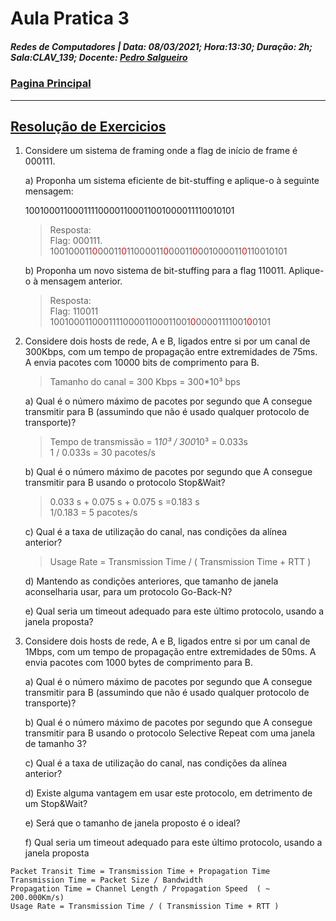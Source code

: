 # Aula Pratica 3   
##### *Redes de Computadores* | **Data:** 08/03/2021; **Hora**:13:30; **Duração**: 2h; **Sala**:CLAV_139; **Docente**: [Pedro Salgueiro](../#docentes)  
### [Pagina Principal](../)
 ---    
## [Resolução de Exercicios](https://www.moodle.uevora.pt/2122/mod/page/view.php?id=51550)

1. Considere um sistema de framing onde a flag de início de frame é 000111. 

    a) Proponha um sistema eficiente de bit-stuffing e aplique-o à seguinte mensagem:

    100100011000111100001100011001000011110010101  
    >Resposta:   
    Flag: 000111.  
    100100011<span class="green">0</span>00011<span class="green">0</span>11000011<span class="green">0</span>00011<span class="green">0</span>001000011<span class="green">0</span>110010101

    

    b) Proponha um novo sistema de bit-stuffing para a flag 110011. Aplique-o à mensagem anterior.  
    > Resposta:   
    Flag: 110011  
    100100011000111100001100011001<span class="green">0</span>00001111001<span class="green">0</span>0101  

2. Considere dois hosts de rede, A e B, ligados entre si por um canal de 300Kbps, com um tempo de propagação entre extremidades de 75ms. A envia pacotes com 10000 bits de comprimento para B.  
    > Tamanho do canal = 300 Kbps = 300*10³ bps  

    

    a) Qual é o número máximo de pacotes por segundo que A consegue transmitir para B (assumindo que não é usado qualquer protocolo de transporte)?  
    >   Tempo de transmissão = 1*10³ / 300*10³ = 0.033s  
    1 / 0.033s = 30 pacotes/s  

    b) Qual é o número máximo de pacotes por segundo que A consegue transmitir para B usando o protocolo Stop&Wait?
    > 0.033 s + 0.075 s + 0.075 s =0.183 s  
    1/0.183 = 5 pacotes/s

    c) Qual é a taxa de utilização do canal, nas condições da alínea anterior?  
    > Usage Rate = Transmission Time / ( Transmission Time + RTT )

    d) Mantendo as condições anteriores, que tamanho de janela aconselharia usar, para um protocolo Go-Back-N?

    e) Qual seria um timeout adequado para este último protocolo, usando a janela proposta?


3. Considere dois hosts de rede, A e B, ligados entre si por um canal de 1Mbps, com um tempo de propagação entre extremidades de 50ms. A envia pacotes com 1000 bytes de comprimento para B.

    a) Qual é o número máximo de pacotes por segundo que A consegue transmitir para B (assumindo que não é usado qualquer protocolo de transporte)?

    b) Qual é o número máximo de pacotes por segundo que A consegue transmitir para B usando o protocolo Selective Repeat com uma janela de tamanho 3?

    c) Qual é a taxa de utilização do canal, nas condições da alínea anterior?

    d) Existe alguma vantagem em usar este protocolo, em detrimento de um Stop&Wait?
 
    e) Será que o tamanho de janela proposto é o ideal?

    f) Qual seria um timeout adequado para este último protocolo, usando a janela proposta   


``` 
Packet Transit Time = Transmission Time + Propagation Time
Transmission Time = Packet Size / Bandwidth
Propagation Time = Channel Length / Propagation Speed  ( ~ 200.000Km/s)
Usage Rate = Transmission Time / ( Transmission Time + RTT )
 ```  
 <style>
     .green{
         color: red;
     }
    .markdown-body blockquote {
        padding: 0 1em;
        color: #000000;
        border-left: 0.25em solid #007fff;
    }   
 </style>